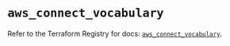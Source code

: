 # `aws_connect_vocabulary`

Refer to the Terraform Registry for docs: [`aws_connect_vocabulary`](https://registry.terraform.io/providers/hashicorp/aws/5.43.0/docs/resources/connect_vocabulary).

